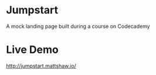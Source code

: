 # Jumpstart

A mock landing page built during a course on Codecademy

# Live Demo

http://jumpstart.mattshaw.io/
